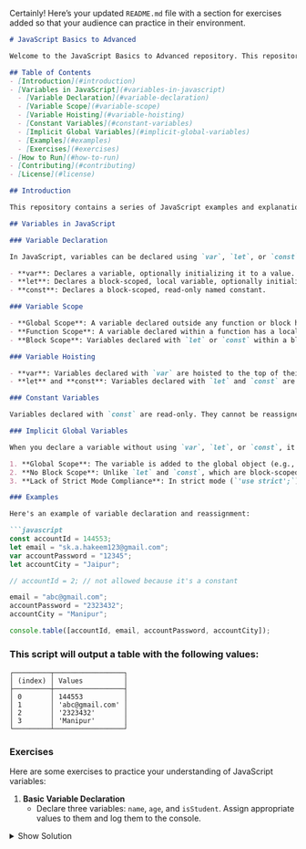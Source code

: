 Certainly! Here’s your updated `README.md` file with a section for exercises added so that your audience can practice in their environment.

```markdown
# JavaScript Basics to Advanced

Welcome to the JavaScript Basics to Advanced repository. This repository aims to gather extensive knowledge of JavaScript, starting from the basics and progressing to advanced topics.

## Table of Contents
- [Introduction](#introduction)
- [Variables in JavaScript](#variables-in-javascript)
  - [Variable Declaration](#variable-declaration)
  - [Variable Scope](#variable-scope)
  - [Variable Hoisting](#variable-hoisting)
  - [Constant Variables](#constant-variables)
  - [Implicit Global Variables](#implicit-global-variables)
  - [Examples](#examples)
  - [Exercises](#exercises)
- [How to Run](#how-to-run)
- [Contributing](#contributing)
- [License](#license)

## Introduction

This repository contains a series of JavaScript examples and explanations to help you understand and master JavaScript. Currently, we are focusing on variables.

## Variables in JavaScript

### Variable Declaration

In JavaScript, variables can be declared using `var`, `let`, or `const`. Each keyword has different properties and behaviors.

- **var**: Declares a variable, optionally initializing it to a value.
- **let**: Declares a block-scoped, local variable, optionally initializing it to a value.
- **const**: Declares a block-scoped, read-only named constant.

### Variable Scope

- **Global Scope**: A variable declared outside any function or block has a global scope.
- **Function Scope**: A variable declared within a function has a local scope, accessible only within that function.
- **Block Scope**: Variables declared with `let` or `const` within a block (a pair of curly braces `{}`) are block-scoped.

### Variable Hoisting

- **var**: Variables declared with `var` are hoisted to the top of their scope and can be used before declaration (though they will be `undefined` until assigned).
- **let** and **const**: Variables declared with `let` and `const` are also hoisted but not initialized. Accessing them before the declaration will result in a `ReferenceError`.

### Constant Variables

Variables declared with `const` are read-only. They cannot be reassigned after their initial assignment. However, if the variable is an object or array, the contents can be modified.

### Implicit Global Variables

When you declare a variable without using `var`, `let`, or `const`, it is implicitly created as a global variable. This can lead to unintended consequences and is generally considered bad practice. Here’s why:

1. **Global Scope**: The variable is added to the global object (e.g., `window` in browsers), which means it can be accessed and modified from anywhere in the code, potentially leading to conflicts and bugs.
2. **No Block Scope**: Unlike `let` and `const`, which are block-scoped, and `var`, which is function-scoped, an implicitly declared variable is globally scoped, which can lead to unpredictable behavior in larger codebases.
3. **Lack of Strict Mode Compliance**: In strict mode (`'use strict';`), this will throw an error, enforcing better coding practices and reducing the likelihood of bugs.

### Examples

Here's an example of variable declaration and reassignment:

```javascript
const accountId = 144553;
let email = "sk.a.hakeem123@gmail.com";
var accountPassword = "12345";
let accountCity = "Jaipur";

// accountId = 2; // not allowed because it's a constant

email = "abc@gmail.com";
accountPassword = "2323432";
accountCity = "Manipur";

console.table([accountId, email, accountPassword, accountCity]);
```

### This script will output a table with the following values:

```
┌─────────┬─────────────────┐
│ (index) │ Values          │
├─────────┼─────────────────┤
│ 0       │ 144553          │
│ 1       │ 'abc@gmail.com' │
│ 2       │ '2323432'       │
│ 3       │ 'Manipur'       │
└─────────┴─────────────────┘
```

### Exercises

Here are some exercises to practice your understanding of JavaScript variables:

1. **Basic Variable Declaration**
   - Declare three variables: `name`, `age`, and `isStudent`. Assign appropriate values to them and log them to the console.


<details>
  <summary>Show Solution</summary>
   ```javascript
   let name = "John Doe";
   let age = 25;
   let isStudent = true;

   console.log(name, age, isStudent);
   ```
</details>
```
2. **Variable Reassignment**
   - Declare a variable `color` using `let` and assign it a value. Reassign the value of `color` and log the result to the console.

   ```javascript
   let color = "blue";
   color = "green";
   console.log(color);
   ```

3. **Using `const`**
   - Declare a constant `PI` with the value `3.14`. Try reassigning `PI` and observe what happens.

   ```javascript
   const PI = 3.14;
   // PI = 3.14159; // This will cause an error
   console.log(PI);
   ```

4. **Scope Exercise**
   - Declare a variable inside a function and try accessing it outside the function. Observe what happens.

   ```javascript
   function testScope() {
       let localVar = "I am local";
       console.log(localVar);
   }

   testScope();
   // console.log(localVar); // Uncommenting this will cause an error
   ```

5. **Implicit Global Variable**
   - Declare a variable without using `var`, `let`, or `const` inside a function. Observe if it becomes a global variable.

   ```javascript
   function createGlobalVar() {
       implicitGlobal = "I am global";
   }

   createGlobalVar();
   console.log(implicitGlobal); // Should log "I am global"
   ```

## How to Run

To run the `variables.js` file, you need to have Node.js installed. Use the following command:

```bash
node variables.js
```

## Contributing

Contributions are welcome! Please create a pull request or open an issue to discuss any changes or improvements.

## License

This project is licensed under the MIT License.

Feel free to customize or expand upon this template to better suit your project’s needs.
```

This updated `README.md` includes a new section titled "Exercises" where you can list various exercises for your audience to practice their understanding of JavaScript variables. This should help them get hands-on experience with the concepts discussed.